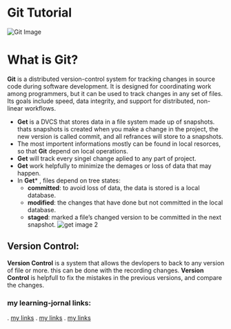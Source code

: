 # Git Tutorial
![Git Image](https://www.stanleyulili.com/assets/images/posts/2019-08-13-install-git-bash/featured-image.jpg)

# What is Git?
__Git__ is a distributed version-control system for tracking changes in source code during software development.
It is designed for coordinating work among programmers, but it can be used to track changes in any set of files. 
Its goals include speed, data integrity, and support for distributed, non-linear workflows. 

 * **Get** is a DVCS that stores data in a file system made up of snapshots. thats snapshots is created when you make a change in the project, the new version is called commit, and all refrances will store to a snapshots.
 * The most importent informations mostly can be found in local resorces, so that **Git** depend on local operations.
 * **Get** will track every singel change aplied to any part of project.
 * **Get** work helpfully to minimize the demages or loss of data that may happen.
 * In **Get*** , files depend on tree states: 
    - __committed__: to avoid loss of data, the data is stored is a local database.
    - __modified__: the changes that have done but not committed in the local database.
    - __staged__: marked a file’s changed version to be committed in the next snapshot.
    ![get image 2](https://codereviewvideos.com/blog/wp-content/uploads/2015/06/git-goodness.gif)
## Version Control:
 **Version Control** is a system that allows the devlopers to back to any version of file or more.
 this can be done with the recording changes.
 **Version Control** is helpfull to fix the mistakes in the previous versions, and compare the changes.
 
 ### my learning-jornal links:
  . [my links](https://github.com/Ammarhr/learning-journal/blob/master/learning-journal.md)
  . [my links](https://github.com/Ammarhr/learning-journal/blob/master/README.md)
  . [my links](https://github.com/Ammarhr/learning-journal/blob/master/gitnew.md)
